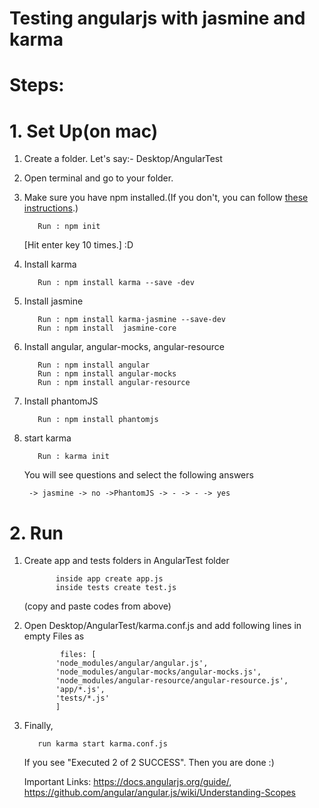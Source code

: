 # Testing angularjs with jasmine and karma

# Steps:

# 1. Set Up(on mac)

1. Create a folder. Let's say:- Desktop/AngularTest
2. Open terminal and go to your folder.
3. Make sure you have npm installed.(If you don't, you can follow [these instructions](https://github.com/nodejs/node/wiki).)

          Run : npm init
          
     [Hit enter key 10 times.] :D
4. Install karma
    
          Run : npm install karma --save -dev

5. Install jasmine

          Run : npm install karma-jasmine --save-dev
          Run : npm install  jasmine-core
      
6. Install angular, angular-mocks, angular-resource

          Run : npm install angular
          Run : npm install angular-mocks
          Run : npm install angular-resource

7. Install phantomJS

          Run : npm install phantomjs
      
8. start karma 

          Run : karma init
     You will see questions and select the following answers
     
        -> jasmine -> no ->PhantomJS -> - -> - -> yes
        
# 2. Run 

1. Create app and tests folders in AngularTest folder
    
              inside app create app.js
              inside tests create test.js
   
   (copy and paste codes from above)
  
2. Open Desktop/AngularTest/karma.conf.js and add following lines in empty Files as

               files: [
              'node_modules/angular/angular.js',
              'node_modules/angular-mocks/angular-mocks.js',
              'node_modules/angular-resource/angular-resource.js',
              'app/*.js',
              'tests/*.js'
              ]

    
3. Finally,  
    
          run karma start karma.conf.js
    
    If you see "Executed 2 of 2 SUCCESS". Then you are done :)
    
    Important  Links: https://docs.angularjs.org/guide/, https://github.com/angular/angular.js/wiki/Understanding-Scopes
    
